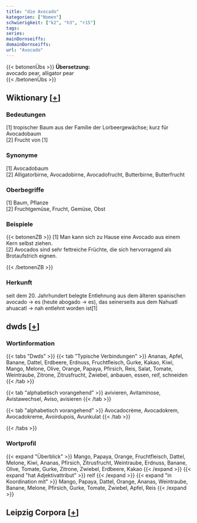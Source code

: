```yaml
---
title: "die Avocado"
kategorien: ["Nomen"]
schwierigkeit: ["k2", "h3", "r15"]
tags:
series:
mainDornseiffs:
domainDornseiffs:
url: "Avocado"
---
```


{{< betonenÜbs >}}
**Übersetzung:**  
avocado pear, alligator pear  
{{< /betonenÜbs >}}

## Wiktionary [[+](https://de.wiktionary.org/wiki/Avocado)]

### Bedeutungen
[1] tropischer Baum aus der Familie der Lorbeergewächse; kurz für Avocadobaum  
[2] Frucht von [1]  

### Synonyme
[1] Avocadobaum  
[2] Alligatorbirne, Avocadobirne, Avocadofrucht, Butterbirne, Butterfrucht  

### Oberbegriffe
[1] Baum, Pflanze  
[2] Fruchtgemüse, Frucht, Gemüse, Obst  

### Beispiele
{{< betonenZB >}}
[1] Man kann sich zu Hause eine Avocado aus einem Kern selbst ziehen.  
[2] Avocados sind sehr fettreiche Früchte, die sich hervorragend als Brotaufstrich eignen.  

{{< /betonenZB >}}
### Herkunft
seit dem 20. Jahrhundert belegte Entlehnung aus dem älteren spanischen avocado → es (heute abogado → es), das seinerseits aus dem Nahuatl ahuacatl → nah entlehnt worden ist[1]  



## dwds [[+](https://www.dwds.de/wb/Avocado)]

### Wortinformation
{{< tabs "Dwds" >}}
{{< tab "Typische Verbindungen" >}}
Ananas, Apfel, Banane, Dattel, Erdbeere, Erdnuss, Fruchtfleisch, Gurke, Kakao, Kiwi, Mango, Melone, Olive, Orange, Papaya, Pfirsich, Reis, Salat, Tomate, Weintraube, Zitrone, Zitrusfrucht, Zwiebel, anbauen, essen, reif, schneiden
{{< /tab >}}

{{< tab "alphabetisch vorangehend" >}}
avivieren, Avitaminose, Avistawechsel, Aviso, avisieren
{{< /tab >}}

{{< tab "alphabetisch vorangehend" >}}
Avocadocrème, Avocadokrem, Avocadokreme, Avoirdupois, Avunkulat
{{< /tab >}}

{{< /tabs >}}

### Wortprofil
{{< expand "Überblick" >}} Mango, Papaya, Orange, Fruchtfleisch, Dattel, Melone, Kiwi, Ananas, Pfirsich, Zitrusfrucht, Weintraube, Erdnuss, Banane, Olive, Tomate, Gurke, Zitrone, Zwiebel, Erdbeere, Kakao {{< /expand >}}
{{< expand "hat Adjektivattribut" >}} reif {{< /expand >}}
{{< expand "in Koordination mit" >}} Mango, Papaya, Dattel, Orange, Ananas, Weintraube, Banane, Melone, Pfirsich, Gurke, Tomate, Zwiebel, Apfel, Reis {{< /expand >}}

## Leipzig Corpora [[+](https://corpora.uni-leipzig.de/en/res?word=Avocado&corpusId=deu_newscrawl-public_2018)]


